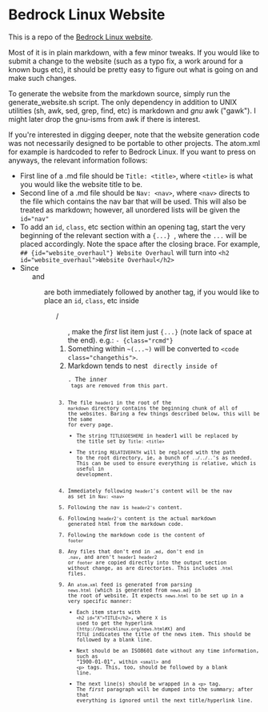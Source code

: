 Bedrock Linux Website
=====================

This is a repo of the [Bedrock Linux website](http://bedrocklinux.org).

Most of it is in plain markdown, with a few minor tweaks.  If you would like to
submit a change to the website (such as a typo fix, a work around for a known
bugs etc), it should be pretty easy to figure out what is going on and make
such changes.

To generate the website from the markdown source, simply run the
generate_website.sh script.  The only dependency in addition to UNIX utilities
(sh, awk, sed, grep, find, etc) is markdown and *gnu* awk ("gawk").  I might
later drop the gnu-isms from awk if there is interest.

If you're interested in digging deeper, note that the website generation code
was not necessarily designed to be portable to other projects.  The atom.xml
for example is hardcoded to refer to Bedrock Linux.  If you want to press on
anyways, the relevant information follows:

- First line of a .md file should be `Title: <title>`, where `<title>` is what
  you would like the website title to be.
- Second line of a .md file should be `Nav: <nav>`, where `<nav>`
  directs to the file which contains the nav bar that will be used.  This will
  also be treated as markdown; however, all unordered lists will be given the
  `id="nav"`
- To add an `id`, `class`, etc section within an opening tag, start the very
  beginning of the relevant section with a `{...} `, where the `...` will be
  placed accordingly.  Note the space after the closing brace.  For example,
  `## {id="website_overhaul"} Website Overhaul` will turn into `<h2
  id="website_overhaul">Website Overhaul</h2>`
- Since <ul> and <ol> are both immediately followed by another tag, if you
  would like to place an `id`, `class`, etc inside <ul>/<ol>, make the *first*
  list item just `{...}` (note lack of space at the end).  e.g.: `-
  {class="rcmd"}`
- Something within `~(...~)` will be converted to `<code class="changethis">`.
- Markdown tends to nest <code> directly inside of <pre>.  The inner <code>
  tags are removed from this part.
- The file `header1` in the root of the `markdown` directory contains the
  beginning chunk of all of the websites.
  Baring a few things described below, this will be the same for every page.
  - The string `TITLEGOESHERE` in header1 will be replaced by the title set by
    `Title: <title>`
  - The string `RELATIVEPATH` will be replaced with the path to the root
    directory, ie, a bunch of `../../..`'s as needed.  This can be used to
    ensure everything is relative, which is useful in development.
- Immediately following `header1`'s content will be the nav as set in `Nav: <nav>`
- Following the nav is `header2's` content.
- Following `header2's` content is the actual markdown generated html from the markdown code.
- Following the markdown code is the content of `footer`
- Any files that don't end in `.md`, don't end in `.nav`, and aren't `header1`
  `header2` or `footer` are copied directly into the output section without
  change, as are directories.  This includes `.html` files.
- An `atom.xml` feed is generated from parsing `news.html` (which is generated
  from `news.md`) in the root of website.  It expects `news.html` to be set up in
  a very specific manner:
  - Each item starts with `<h2 id="X">TITLE</h2>`, where `X` is
    used to get the hyperlink (`http://bedrocklinux.org/news.html#X`) and
    `TITLE` indicates the title of the news item.  This should be followed by a
    blank line.
  - Next should be an ISO8601 date without any time information, such as
    "1900-01-01", within `<small>` and `<p>` tags.  This, too,
    should be followed by a blank line.
  - The next line(s) should be wrapped in a `<p>` tag.  The *first* paragraph
    will be dumped into the summary; after that everything is ignored until the
    next title/hyperlink line.
